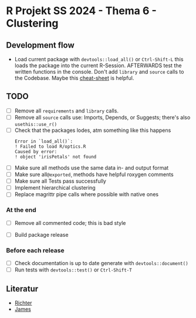 # R Projekt SS 2024 - Thema 6 - Clustering

## Development flow

- Load current package with `devtools::load_all()` or `Ctrl-Shift-L` this loads the package into the current R-Session. AFTERWARDS test the written functions in the console. Don't add `library` and `source` calls to the Codebase. Maybe this [cheat-sheet](https://raw.githubusercontent.com/rstudio/cheatsheets/main/package-development.pdf) is helpful.

## TODO 

- [ ] Remove all `requirements` and `library` calls. 
- [ ] Remove all `source` calls use: Imports, Depends, or Suggests; there's also `usethis::use_r()`
- [ ] Check that the packages lodes, atm something like this happens
  ```
  Error in `load_all()`:
  ! Failed to load R/optics.R
  Caused by error:
  ! object 'irisPetals' not found
  ```
- [ ] Make sure all methods use the same data in- and output format
- [ ] Make sure all`@exported`¸ methods have helpful roxygen comments
- [ ] Make sure all Tests pass successfully
- [ ] Implement hierarchical clustering
- [ ] Replace magrittr pipe calls where possible with native ones

### At the end

- [ ] Remove all commented code; this is bad style
- [ ] Build package release


### Before each release

- [ ] Check documentation is up to date generate with `devtools::document()`
- [ ] Run tests with `devtools::test()` or `Ctrl-Shift-T`

## Literatur

- [Richter](https://link.springer.com/book/10.1007/978-3-662-59354-7)
- [James](https://link.springer.com/book/10.1007/978-1-0716-1418-1)
